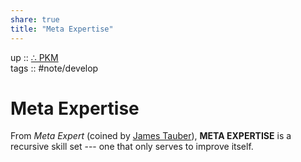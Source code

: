 ```yaml
---  
share: true  
title: "Meta Expertise"  
---  
```

up :: [∴ PKM](./%E2%88%B4-PKM.md)  
tags :: #note/develop   
  
# Meta Expertise  
  
From *Meta Expert* (coined by [James Tauber](https://thoughtstreams.io/jtauber/the-meta-experts/)), **META EXPERTISE** is a recursive skill set --- one that only serves to improve itself.  
  
